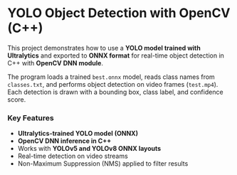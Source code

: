 # YOLO Object Detection with OpenCV (C++)

This project demonstrates how to use a **YOLO model trained with Ultralytics** and exported to **ONNX format** for real-time object detection in C++ with **OpenCV DNN module**.  

The program loads a trained `best.onnx` model, reads class names from `classes.txt`, and performs object detection on video frames (`test.mp4`). Each detection is drawn with a bounding box, class label, and confidence score.  

### Key Features
- **Ultralytics-trained YOLO model (ONNX)**
- **OpenCV DNN inference in C++**
- Works with **YOLOv5 and YOLOv8 ONNX layouts**
- Real-time detection on video streams
- Non-Maximum Suppression (NMS) applied to filter results

